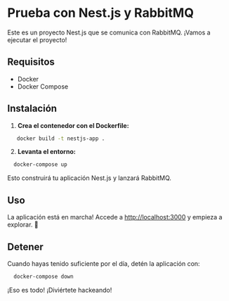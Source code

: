 # Prueba con Nest.js y RabbitMQ

Este es un proyecto Nest.js que se comunica con RabbitMQ.
¡Vamos a ejecutar el proyecto!

## Requisitos

- Docker
- Docker Compose

## Instalación

1. **Crea el contenedor con el Dockerfile:**

```bash
   docker build -t nestjs-app .
```

2. **Levanta el entorno:**

```bash
  docker-compose up
```

   Esto construirá tu aplicación Nest.js y lanzará RabbitMQ.

## Uso

La aplicación está en marcha! Accede a [http://localhost:3000](http://localhost:3000) y empieza a explorar. 🚀

## Detener

Cuando hayas tenido suficiente por el día, detén la aplicación con:

```bash
  docker-compose down
```

¡Eso es todo! ¡Diviértete hackeando!
